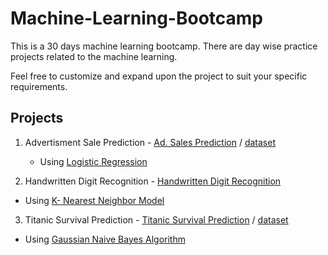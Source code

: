 # Machine-Learning-Bootcamp
This is a 30 days machine learning bootcamp. There are day wise practice projects related to the machine learning.

Feel free to customize and expand upon the project to suit your specific requirements.

## Projects

1. Advertisment Sale Prediction - [Ad. Sales Prediction](./notebooks/Ad.%20Sales%20Prediction.ipynb) / [dataset](./datasets/Ad.%20Sales%20Prediction.csv)
   - Using [Logistic Regression](https://scikit-learn.org/stable/modules/generated/sklearn.linear_model.LogisticRegression.html)
     
2. Handwritten Digit Recognition - [Handwritten Digit Recognition](./notebooks/Handwritten_Digit_Recognition.ipynb)
  - Using  [K- Nearest Neighbor Model](https://scikit-learn.org/stable/modules/generated/sklearn.neighbors.KNeighborsClassifier.html)
    
3. Titanic Survival Prediction - [Titanic Survival Prediction](./notebooks/Titanic%20Survival%20Prediction_NavieBayes.ipynb) / [dataset](./datasets/titanic.csv)
  - Using [Gaussian Naive Bayes Algorithm](https://scikit-learn.org/stable/modules/naive_bayes.html)
